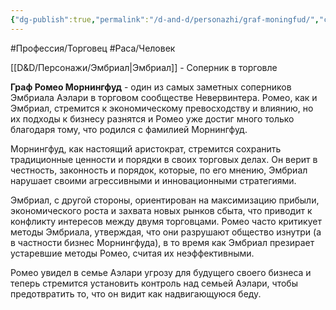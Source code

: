 ```yaml
---
{"dg-publish":true,"permalink":"/d-and-d/personazhi/graf-moningfud/","created":"2023-07-16T10:07:24.000+04:00","updated":"2023-12-26T15:50:56.240+04:00"}
---
```


#Профессия/Торговец #Раса/Человек 

[[D&D/Персонажи/Эмбриал\|Эмбриал]] - Соперник в торговле

**Граф Ромео Морнингфуд** - один из самых заметных соперников Эмбриала Аэлари в торговом сообществе Невервинтера. Ромео, как и Эмбриал, стремится к экономическому превосходству и влиянию, но их подходы к бизнесу разнятся и Ромео уже достиг много только благодаря тому, что родился с фамилией Морнингфуд.

Морнингфуд, как настоящий аристократ, стремится сохранить традиционные ценности и порядки в своих торговых делах. Он верит в честность, законность и порядок, которые, по его мнению, Эмбриал нарушает своими агрессивными и инновационными стратегиями.

Эмбриал, с другой стороны, ориентирован на максимизацию прибыли, экономического роста и захвата новых рынков сбыта, что приводит к конфликту интересов между двумя торговцами. Ромео часто критикует методы Эмбриала, утверждая, что они разрушают общество изнутри (а в частности бизнес Морнингфуда), в то время как Эмбриал презирает устаревшие методы Ромео, считая их неэффективными. 

Ромео увидел в семье Аэлари угрозу для будущего своего бизнеса и теперь стремится установить контроль над семьей Аэлари, чтобы предотвратить то, что он видит как надвигающуюся беду.